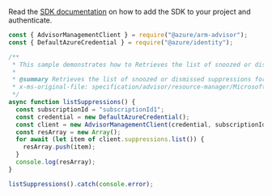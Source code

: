 Read the [SDK documentation](https://github.com/Azure/azure-sdk-for-js/blob/%40azure%2Farm-advisor_3.0.1/sdk/advisor/arm-advisor/README.md) on how to add the SDK to your project and authenticate.

```javascript
const { AdvisorManagementClient } = require("@azure/arm-advisor");
const { DefaultAzureCredential } = require("@azure/identity");

/**
 * This sample demonstrates how to Retrieves the list of snoozed or dismissed suppressions for a subscription. The snoozed or dismissed attribute of a recommendation is referred to as a suppression.
 *
 * @summary Retrieves the list of snoozed or dismissed suppressions for a subscription. The snoozed or dismissed attribute of a recommendation is referred to as a suppression.
 * x-ms-original-file: specification/advisor/resource-manager/Microsoft.Advisor/stable/2020-01-01/examples/ListSuppressions.json
 */
async function listSuppressions() {
  const subscriptionId = "subscriptionId1";
  const credential = new DefaultAzureCredential();
  const client = new AdvisorManagementClient(credential, subscriptionId);
  const resArray = new Array();
  for await (let item of client.suppressions.list()) {
    resArray.push(item);
  }
  console.log(resArray);
}

listSuppressions().catch(console.error);
```
